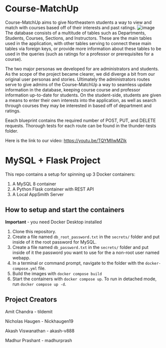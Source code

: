 # Course-MatchUp
Course-MatchUp aims to give Northeastern students a way to view and match with courses based off of their interests and past ratings.
![image](https://user-images.githubusercontent.com/61031840/233179560-a9716881-0c51-49be-9abc-6d2a024cf471.png)
The database consists of a multitude of tables such as Departments, Students, Courses, Sections, and Instructors. These are the main tables used in the application, with other tables serving to connect these main tables via foreign keys, or provide more information about these tables to be used in the queries (such as ratings for a professor or prerequisites for a course).

The two major personas we developed for are administrators and students. As the scope of the project became clearer, we did diverge a bit from our original user personas and stories. Ultimately the administrators routes serve to give admins of the Course-MatchUp a way to seamless update information in the database, keeping course course and professor information up-to-date for students. On the student-side, students are given a means to enter their own interests into the application, as well as search through courses they may be interested in based off of department and ratings.

Eeach blueprint contains the required number of POST, PUT, and DELETE requests. Thorough tests for each route can be found in the thunder-tests folder. 

Here is the link to our video: https://youtu.be/TQYMlIwMZIk

# MySQL + Flask Project

This repo contains a setup for spinning up 3 Docker containers: 
1. A MySQL 8 container
1. A Python Flask container with REST API
1. A Local AppSmith Server

## How to setup and start the containers
**Important** - you need Docker Desktop installed

1. Clone this repository.  
1. Create a file named `db_root_password.txt` in the `secrets/` folder and put inside of it the root password for MySQL. 
1. Create a file named `db_password.txt` in the `secrets/` folder and put inside of it the password you want to use for the a non-root user named webapp. 
1. In a terminal or command prompt, navigate to the folder with the `docker-compose.yml` file.  
1. Build the images with `docker compose build`
1. Start the containers with `docker compose up`.  To run in detached mode, run `docker compose up -d`. 


## Project Creators

Amit Chandra - tildemit

Nicholas Haugen - Nickhaugen19

Akash Viswanathan - akash-v888

Madhur Prashant - madhurprash




